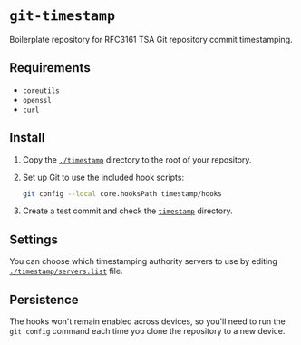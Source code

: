 # `git-timestamp`
Boilerplate repository for RFC3161 TSA Git repository commit timestamping.

## Requirements

* `coreutils`
* `openssl`
* `curl`

## Install

1. Copy the [`./timestamp`](./timestamp) directory to the root of your repository.

2. Set up Git to use the included hook scripts:

    ```bash
    git config --local core.hooksPath timestamp/hooks
    ```
    
3. Create a test commit and check the [`timestamp`](./timestamp) directory.

## Settings

You can choose which timestamping authority servers to use by editing [`./timestamp/servers.list`](./timestamp/servers.list) file.

## Persistence

The hooks won't remain enabled across devices, so you'll need to run the `git config` command each time you clone the repository to a new device.
